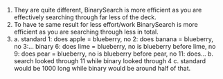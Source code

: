 1. They are quite different, BinarySearch is more efficient as you are effectively searching through far less of the deck.
2. To have te same result for less effort/work BinarySearch is more efficient as you are searching through less in total.
3.  a. standard 1: does apple = blueberry, no 2: does banana = blueberry, no 3:...
    binary 6: does lime = blueberry, no is blueberry before lime, no 9: does pear = blueberry, no is blueberry before pear, no 11: does...
    b. search looked through 11 while binary looked through 4
    c. standard would be 1000 long while binary would be around half of that.
